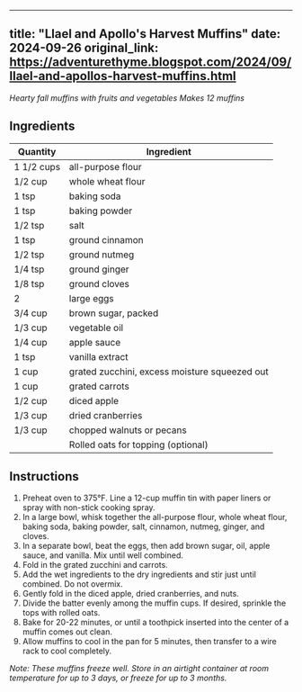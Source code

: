 <!-- filepath: /home/zacox/code/blogspot/adventurethyme/posts/2024-09-26-llael-and-apollo's-harvest-muffins-formatted.md -->
---
title: "Llael and Apollo's Harvest Muffins"
date: 2024-09-26
original_link: https://adventurethyme.blogspot.com/2024/09/llael-and-apollos-harvest-muffins.html
---

_Hearty fall muffins with fruits and vegetables_
_Makes 12 muffins_

## Ingredients

| Quantity | Ingredient |
| -------- | ---------- |
| 1 1/2 cups | all-purpose flour |
| 1/2 cup | whole wheat flour |
| 1 tsp | baking soda |
| 1 tsp | baking powder |
| 1/2 tsp | salt |
| 1 tsp | ground cinnamon |
| 1/2 tsp | ground nutmeg |
| 1/4 tsp | ground ginger |
| 1/8 tsp | ground cloves |
| 2 | large eggs |
| 3/4 cup | brown sugar, packed |
| 1/3 cup | vegetable oil |
| 1/4 cup | apple sauce |
| 1 tsp | vanilla extract |
| 1 cup | grated zucchini, excess moisture squeezed out |
| 1 cup | grated carrots |
| 1/2 cup | diced apple |
| 1/3 cup | dried cranberries |
| 1/3 cup | chopped walnuts or pecans |
| | Rolled oats for topping (optional) |

## Instructions

1. Preheat oven to 375°F. Line a 12-cup muffin tin with paper liners or spray with non-stick cooking spray.
2. In a large bowl, whisk together the all-purpose flour, whole wheat flour, baking soda, baking powder, salt, cinnamon, nutmeg, ginger, and cloves.
3. In a separate bowl, beat the eggs, then add brown sugar, oil, apple sauce, and vanilla. Mix until well combined.
4. Fold in the grated zucchini and carrots.
5. Add the wet ingredients to the dry ingredients and stir just until combined. Do not overmix.
6. Gently fold in the diced apple, dried cranberries, and nuts.
7. Divide the batter evenly among the muffin cups. If desired, sprinkle the tops with rolled oats.
8. Bake for 20-22 minutes, or until a toothpick inserted into the center of a muffin comes out clean.
9. Allow muffins to cool in the pan for 5 minutes, then transfer to a wire rack to cool completely.

_Note: These muffins freeze well. Store in an airtight container at room temperature for up to 3 days, or freeze for up to 3 months._
